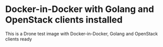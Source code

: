 # Docker-in-Docker with Golang and OpenStack clients installed

This is a Drone test image with Docker-in-Docker, Golang and OpenStack clients
ready
